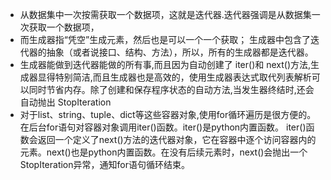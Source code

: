 - 从数据集中一次按需获取一个数据项，这就是迭代器.迭代器强调是从数据集一次获取一个数据项，
- 而生成器指“凭空”生成元素，然后也是可以一个一个获取； 生成器中包含了迭代器的抽象（或者说接口、结构、方法），所以，所有的生成器都是迭代器。
- 生成器能做到迭代器能做的所有事,而且因为自动创建了 iter()和 next()方法,生成器显得特别简洁,而且生成器也是高效的，使用生成器表达式取代列表解析可以同时节省内存。除了创建和保存程序状态的自动方法,当发生器终结时,还会自动抛出 StopIteration
- 对于list、string、tuple、dict等这些容器对象,使用for循环遍历是很方便的。在后台for语句对容器对象调用iter()函数。iter()是python内置函数。 iter()函数会返回一个定义了next()方法的迭代器对象，它在容器中逐个访问容器内的元素。next()也是python内置函数。在没有后续元素时，next()会抛出一个StopIteration异常，通知for语句循环结束。